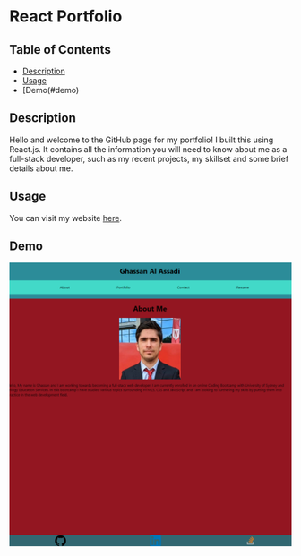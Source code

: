 # React Portfolio

## Table of Contents
- [Description](#description)
- [Usage](#usage)
- [Demo(#demo)

## Description
Hello and welcome to the GitHub page for my portfolio! I built this using React.js. It contains all the information you will need to know about me as a full-stack developer, such as my recent projects, my skillset and some brief details about me.

## Usage
You can visit my website <a href='https://ghassanalassadi.github.io/react-portfolio/' target='_blank'>here</a>.

## Demo
<img src='./assets/image.png'>
